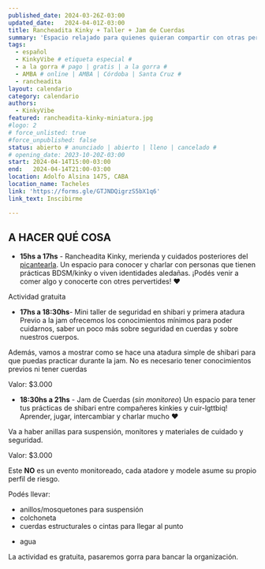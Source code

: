 ```yaml
---
published_date: 2024-03-26Z-03:00
updated_date:   2024-04-01Z-03:00
title: Rancheadita Kinky + Taller + Jam de Cuerdas
summary: 'Espacio relajado para quienes quieran compartir con otras personas kinkies y queer/lgtb. Nos juntamos a conocernos, charlar, comer, y atar.'
tags:
  - español
  - KinkyVibe # etiqueta especial #
  - a la gorra # pago | gratis | a la gorra #
  - AMBA # online | AMBA | Córdoba | Santa Cruz #
  - rancheadita
layout: calendario
category: calendario
authors:
  - KinkyVibe
featured: rancheadita-kinky-miniatura.jpg
#logo: 2
# force_unlisted: true
#force_unpublished: false
status: abierto # anunciado | abierto | lleno | cancelado #
# opening_date: 2023-10-20Z-03:00
start: 2024-04-14T15:00-03:00
end:   2024-04-14T21:00-03:00
location: Adolfo Alsina 1475, CABA
location_name: Tacheles
link: 'https://forms.gle/GTJNDQigrzS5bX1q6'
link_text: Inscibirme

---
```


## A HACER QUÉ COSA

- **15hs a 17hs** - Rancheadita Kinky, merienda y cuidados posteriores del [picantearla](/calendario/picantearla-2024-04).
Un espacio para conocer y charlar con personas que tienen prácticas BDSM/kinky o viven identidades aledañas. ¡Podés venir a comer algo y conocerte con otres pervertides! ❤️

Actividad gratuita

- **17hs a 18:30hs**- Mini taller de seguridad en shibari y primera atadura
Previo a la jam ofrecemos los conocimientos mínimos para poder cuidarnos, saber un poco más sobre seguridad en cuerdas y sobre nuestros cuerpos.
  
Además, vamos a mostrar como se hace una atadura simple de shibari para que puedas practicar durante la jam. No es necesario tener conocimientos previos ni tener cuerdas 

Valor: $3.000

- **18:30hs a 21hs** - Jam de Cuerdas (_sin monitoreo_)
Un espacio para tener tus prácticas de shibari entre compañeres kinkies y cuir-lgttbiq! Aprender, jugar, intercambiar y charlar mucho ❤️

Va a haber anillas para suspensión, monitores y materiales de cuidado y seguridad.

Valor: $3.000

Este **NO** es un evento monitoreado, cada atadore y modele asume su propio perfil de riesgo.

<!-- Va a estar [Luzi](https://www.instagram.com/manos.magicas.luzi/) alimentándonos vendiendo cositas muy ricas veganas 🔥 -->
Podés llevar:
- anillos/mosquetones para suspensión
- colchoneta
- cuerdas estructurales o cintas para llegar al punto
<!-- - repelente -->
- agua

La actividad es gratuita, pasaremos gorra para bancar la organización. 